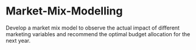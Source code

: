 # Market-Mix-Modelling
Develop a market mix model to observe the actual impact of different marketing variables and recommend the optimal budget allocation for the next year.
